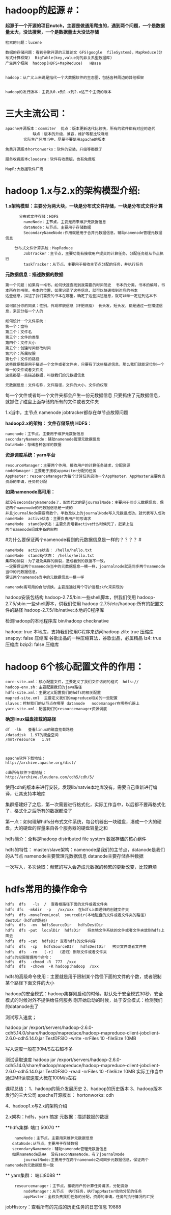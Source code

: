 # hadoop的起源 #：

**起源于一个开源的项目nutch，主要是做通用爬虫的，遇到两个问题，一个是数据量太大，没法搜索，一个是数据量太大没法存储**

	检索的问题：lucene

	数据的存储问题：看到谷歌开源的三篇论文 GFS(google  fileSystem)，MapReduce(分布式计算框架)  BigTable(key,value对的非关系型数据库)
	产生两个框架  hadoop(HDFS+MapReduce)   HBase
	
	
	hadoop：从广义上来说是指代一个大数据软件的生态圈，包括各种周边的其他框架
	
	
	hadoop的发行版本：主要从0.x到1.x到2.x这三个主流的版本


# 三大主流公司： #
	apache开源版本：commiter  优点：版本更新迭代比较快，所有的软件都有对应的迭代
		        缺点：版本的升级，兼容，维护等都比较麻烦
			实际生产环境当中，尽量不要使用apache的版本
	
	免费开源版本hortonworks：软件的安装，升级等都做了
	
	服务收费版本cloudera：软件有收费版，也有免费版
	
	MapR:大数据软件厂商



# hadoop 1.x与2.x的架构模型介绍: #

**1.x架构模型：主要分为两大块，一块是分布式文件存储，一块是分布式文件计算**

	      分布式文件存储：HDFS
			nameNode：主节点，主要是用来维护元数据信息
			dataNode：从节点，主要用于存储数据
			SecondaryNameNode:作用就是用于合并元数据信息，辅助namenode管理元数据信息

		分布式文件计算系统：MapReduce
			JobTracker：主节点，主要功能有接收用户提交的计算任务，分配任务给从节点执行
			taskTracker：从节点，主要用于接收主节点分配的任务，并执行任务


**元数据信息：描述数据的数据**

	第一个问题：如果有一堆书，如何快速查找到我需要的时间简史  书本的分类，书本的编号，书本所在的书架，书本的位置，如果记录了这些信息，就可以快速找到对应的书本
	这些信息，描述了我们需要的书本在哪里，确定了这些描述信息，就可以唯一定位到这本书
	
	如何区分你的同桌：性别，外观样貌信息（环肥燕瘦） 长头发，短头发，都是通过一些描述信息，来区分每一个人的
	
	如何设计一个文件系统：
	第一个：盘符   
	第二个：文件名 
	第三个：文件的类型  
	第四个：文件大小   
	第五个：创建时间修改时间
	第六个：所属权限  
	第七个：文件的路径
	这些数据都是用于描述一个文件或者文件夹，只要有了这些描述信息，那么我们就能定位到一个唯一的文件或者文件夹
	这些都是一些描述数据，叫做我们的元数据信息
	
	元数据信息：文件名称，文件路径，文件的大小，文件的权限

每一个文件或者每一个文件夹都会产生一份元数据信息
只要抓住了元数据信息，就抓住了磁盘上面存储的所有的文件或者文件夹

1.x当中，主节点  namenode  jobtracker都存在单节点故障问题


**hadoop2.x的架构：
文件存储系统 HDFS：**

	namenode：主节点。主要用于维护元数据信息
	secondaryNamenode：辅助namenode管理元数据信息
	DataNode：存储各种各样的数据

**资源调度系统：yarn平台**

	resourceManager：主要两个作用，接收用户的计算任务请求，分配资源
	nodeManager：主要用于接收appmaster分配的任务
	AppMaster：resourceManager为每个计算任务启动一个AppMaster，AppMaster主要负责资源的申请，任务的分配




 **如果namenode高可用：**

	就没有secondaryNamenode了，取而代之的是journalNode：主要用于同步元数据信息，保证两个namenode的元数据信息是一致的
	并且journalNode需要奇数个，半数及以上的journalNode写入元数据成功，就代表写入成功
	nameNode  active状态：主要负责用户的写请求   
	nameNode  standBy状态：主要负责瞄着active什么时候死了，赶紧上位
	两个namenode组成主备的架构
 
#为什么要保证两个namenode看到的元数据信息是一样的？？？？ #

	nameNode  active状态： /hello/hello.txt
	nameNode  standBy状态： /hello/hello.txt
	集群的脑裂：为了避免集群的脑裂，造成看到的数据不一致，
	一定要保证两个namenode当中的元数据信息一模一样，journalnode就是同步两个namenode当中的元数据信息，
	保证两个namenode当中的元数据信息一模一样
	
	namenode高可用的自动切换，主要是通过两个守护进程zkfc来实现的


hadoop安装包结构
hadoop-2.7.5/bin:一些shell脚本，供我们使用
hadoop-2.7.5/sbin:一些shell脚本，供我们使用
hadoop-2.7.5/etc/hadoop:所有的配置文件的路径
hadoop-2.7.5/lib/native:本地的C程序库


检测hadoop的本地程序库
bin/hadoop checknative

hadoop:  true 本地库，支持我们使用C程序来访问hadoop
zlib:    true 压缩库
snappy:  false   压缩库  谷歌出品的一种压缩算法，谷歌出品，必属精品
lz4:     true  压缩库
bzip2:   false   压缩库


# hadoop 6个核心配置文件的作用： #

	core-site.xml：核心配置文件，主要定义了我们文件访问的格式  hdfs://
	hadoop-env.sh：主要配置我们的java路径
	hdfs-site.xml：主要定义配置我们的hdfs的相关配置
	mapred-site.xml  主要定义我们的mapreduce相关的一些配置
	slaves：控制我们的从节点在哪里 datanode   nodemanager在哪些机器上
	yarn-site.xml：配置我们的resourcemanager资源调度


**确定linux磁盘挂载的路径**

	df  -lh   查看linux的磁盘挂载路径
	/datadisk  1.9T的硬盘空间
	/mnt/resource   1.9T



	apache软件下载地址：
	http://archive.apache.org/dist/
	
	cdh所有软件下载地址：
	http://archive.cloudera.com/cdh5/cdh/5/



使用cdh的版本来进行安装，发现lib/natvie本地库没有。需要自己重新进行编译，让其支持本地库


集群搭建好了之后，第一次需要进行格式化，实际工作当中，以后都不要再格式化了，格式化之后所有的数据都没了


第一点：如何理解hdfs分布式文件系统，每台机器出一块磁盘，凑成一个大的硬盘，大的硬盘的容量来自各个服务器的硬盘容量之和


hdfs简介：全称是hadoop  distributed   file  system  数据存储的核心组件

hdfs的特性：
master/slave架构：namenode是我们的主节点，datanode是我们的从节点
				  namenode主要管理元数据信息  datanode主要存储各种数据

一次写入，多次读取：频繁的写入会造成元数据的频繁的更新改变，比较麻烦

# hdfs常用的操作命令 #

	hdfs  dfs   -ls  /  查看根路径下面的文件或者文件夹
	hdfs dfs  -mkdir  -p   /xx/xxx  在hdfs上面递归的创建文件夹
	hdfs  dfs -moveFromLocal  sourceDir(本地磁盘的文件或者文件夹的路径)   destDir（hdfs的路径）  
	hdfs  dfs  -mv  hdfsSourceDir   hdfsDestDir
	hdfs  dfs -put  localDir  hdfsDir   将本地文件系统的文件或者文件夹放到hdfs上面去
	hdfs  dfs -cat  hdfsDir 查看hdfs的文件内容
	hdfs  dfs  -cp   hdfsSourceDIr   hdfsDestDir   拷贝文件或者文件夹
	hdfs  dfs  -rm   [-r]  （递归）删除文件或者文件夹
	hdfs的权限管理两个命令：
	hdfs  dfs  -chmod -R  777  /xxx
	hdfs  dfs  -chown  -R hadoop:hadoop  /xxx



hdfs的高级命令使用：主要就是用于限制某个路径下面的文件的个数，或者限制某个路径下面文件的大小





hadoop的安全模式：hadoop集群刚启动的时候，默认处于安全模式30秒，安全模式的时候对外不提供给任何服务
刚开始启动的时候，处于安全模式：检测我们的datanode去了


测试写入速度；

hadoop jar /export/servers/hadoop-2.6.0-cdh5.14.0/share/hadoop/mapreduce/hadoop-mapreduce-client-jobclient-2.6.0-cdh5.14.0.jar TestDFSIO  -write -nrFiles 10 -fileSize 10MB

写入速度一般在30M/S左右超不多

测试读取速度
hadoop jar /export/servers/hadoop-2.6.0-cdh5.14.0/share/hadoop/mapreduce/hadoop-mapreduce-client-jobclient-2.6.0-cdh5.14.0.jar TestDFSIO -read -nrFiles 10 -fileSize 10MB
实际工作当中通过MR读取速度大概在100M/s左右





课程总结：
1、hadoop的简介发展历史
2、hadoop的历史版本
3、hadoop版本发行的三大公司 
	apache开源版本：
	hortonworks:
	cdh

4、hadoop1.x与2.x的架构介绍

2.x架构：hdfs，yarn  搞定
元数据：描述数据的数据


**hdfs集群: 端口 50070 **

		nameNode：主节点，主要用来维护元数据信息
	   dataNode:从节点，主要用于存储数据
	   secondaryNamenode：辅助namenode管理元数据信息
	   如果nameNode是HA  没有seconNameNode，有了journalNode
			journalNode:主要用于在两个namenode之间同步元数据信息，保证两个namenode的元数据信息一致

** yarn集群： 端口8088	**

		resourcemanager：主节点，接收用户的计算任务请求，分配资源
		    nodeManager：从节点  执行任务，执行appMaster给他分配的任务
			appMaster：全权负责我们任务的分配，资源的申请，任务的执行情况的汇报
			
jobHistory：查看所有的完成的历史任务的日志信息  19888		